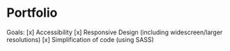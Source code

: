 # Portfolio

Goals:
[x] Accessibility
[x] Responsive Design (including widescreen/larger resolutions)
[x] Simplification of code (using SASS)
